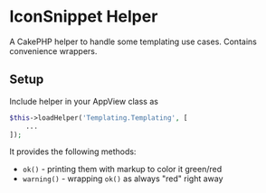 # IconSnippet Helper

A CakePHP helper to handle some templating use cases. Contains convenience wrappers.

## Setup
Include helper in your AppView class as
```php
$this->loadHelper('Templating.Templating', [
    ...
]);
```

It provides the following methods:

- `ok()` - printing them with markup to color it green/red
- `warning()` - wrapping `ok()` as always "red" right away
